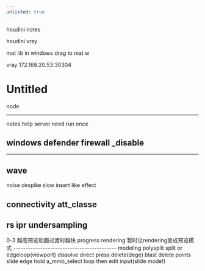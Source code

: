 ```yaml
---
unlisted: true
---
```


houdini notes

houdini vray

mat lib in windows drag to mat w

vray 172.168.20.53:30304

# Untitled

node

---

notes
help server need run once

## windows defender firewall _disable

---

## wave
noise
despike	slow insert like effect

## connectivity	att_classe

## rs ipr undersampling
0-3 越高预览动画过渡时越快
progress rendering
暂时让rendering变成预览模式
------------------------------------------ modeling
polysplit	split or edgeloop(viewport)
dissolve	direct press delete(dege)
blast	delete points
slide edge	hold a_mmb_select loop then edit input(slide mode!)